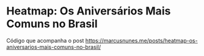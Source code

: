 # Heatmap: Os Aniversários Mais Comuns no Brasil

Código que acompanha o post https://marcusnunes.me/posts/heatmap-os-aniversarios-mais-comuns-no-brasil/
